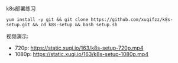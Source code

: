 k8s部署练习

```
yum install -y git && git clone https://github.com/xuqifzz/k8s-setup.git && cd k8s-setup && bash setup.sh

```

视频演示:
* 720p: https://static.xuqi.io/163/k8s-setup-720p.mp4
* 1080p: https://static.xuqi.io/163/k8s-setup-1080p.mp4